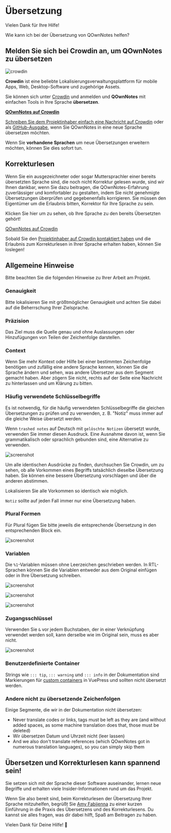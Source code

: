 # Übersetzung

Vielen Dank für Ihre Hilfe!

Wie kann ich bei der Übersetzung von QOwnNotes helfen?

## Melden Sie sich bei Crowdin an, um QOwnNotes zu übersetzen

![crowdin](/img/crowdin.png)

**Crowdin** ist eine beliebte Lokalisierungsverwaltungsplattform für mobile Apps, Web, Desktop-Software und zugehörige Assets.

Sie können sich unter [Crowdin](https://crowdin.com/project/qownnotes/invite) und anmelden und **QOwnNotes** mit einfachen Tools in Ihre Sprache **übersetzen**.

**[QOwnNotes auf Crowdin](screenshot)**

[Schreiben Sie dem Projektinhaber einfach eine Nachricht auf Crowdin](https://crowdin.com/profile/pbek) oder als [GitHub-Ausgabe](https://github.com/pbek/QOwnNotes/issues), wenn Sie QOwnNotes in eine neue Sprache übersetzen möchten.

Wenn Sie **vorhandene Sprachen** um neue Übersetzungen erweitern möchten, können Sie dies sofort tun.

## Korrekturlesen

Wenn Sie ein ausgezeichneter oder sogar Muttersprachler einer bereits übersetzten Sprache sind, die noch nicht Korrektur gelesen wurde, sind wir Ihnen dankbar, wenn Sie dazu beitragen, die QOwnNotes-Erfahrung zuverlässiger und komfortabler zu gestalten, indem Sie nicht genehmigte Übersetzungen überprüfen und gegebenenfalls korrigieren. Sie müssen den Eigentümer um die Erlaubnis bitten, Korrektor für Ihre Sprache zu sein.

Klicken Sie hier um zu sehen, ob Ihre Sprache zu den bereits Übersetzten gehört!

[QOwnNotes auf Crowdin](screenshot)

Sobald Sie den [Projektinhaber auf Crowdin kontaktiert haben](https://crowdin.com/profile/pbek) und die Erlaubnis zum Korrekturlesen in Ihrer Sprache erhalten haben, können Sie loslegen!

## Allgemeine Hinweise

Bitte beachten Sie die folgenden Hinweise zu Ihrer Arbeit am Projekt.

### Genauigkeit

Bitte lokalisieren Sie mit größtmöglicher Genauigkeit und achten Sie dabei auf die Beherrschung Ihrer Zielsprache.

### Präzision

Das Ziel muss die Quelle genau und ohne Auslassungen oder Hinzufügungen von Teilen der Zeichenfolge darstellen.

### Context

Wenn Sie mehr Kontext oder Hilfe bei einer bestimmten Zeichenfolge benötigen und zufällig eine andere Sprache kennen, können Sie die Sprache ändern und sehen, was andere Übersetzer aus dem Segment gemacht haben. Aber zögern Sie nicht, rechts auf der Seite eine Nachricht zu hinterlassen und um Klärung zu bitten.

### Häufig verwendete Schlüsselbegriffe

Es ist notwendig, für die häufig verwendeten Schlüsselbegriffe die gleichen Übersetzungen zu prüfen und zu verwenden, z. B. "Notiz" muss immer auf die gleiche Weise übersetzt werden.

Wenn `trashed notes` auf Deutsch mit `gelöschte Notizen` übersetzt wurde, verwenden Sie immer diesen Ausdruck. Eine Ausnahme davon ist, wenn Sie grammatikalisch oder sprachlich gebunden sind, eine Alternative zu verwenden.

![screenshot](/img/crowdin/screenshot-7.png)

Um alle identischen Ausdrücke zu finden, durchsuchen Sie Crowdin, um zu sehen, ob alle Vorkommen eines Begriffs tatsächlich dieselbe Übersetzung haben. Sie können eine bessere Übersetzung vorschlagen und über die anderen abstimmen.

Lokalisieren Sie alle Vorkommen so identisch wie möglich.

`Notiz` sollte auf jeden Fall immer nur eine Übersetzung haben.

### Plural Formen

Für Plural fügen Sie bitte jeweils die entsprechende Übersetzung in den entsprechenden Block ein.

![screenshot](/img/crowdin/screenshot-4.png)

### Variablen

Die `%1`-Variablen müssen ohne Leerzeichen geschrieben werden. In RTL-Sprachen können Sie die Variablen entweder aus dem Original einfügen oder in Ihre Übersetzung schreiben.

![screenshot](/img/crowdin/screenshot-1.png)

![screenshot](/img/crowdin/screenshot-5.png)

![screenshot](/img/crowdin/screenshot-3.png)

### Zugangsschlüssel

Verwenden Sie `&` vor jedem Buchstaben, der in einer Verknüpfung verwendet werden soll, kann derselbe wie im Original sein, muss es aber nicht.

![screenshot](/img/crowdin/screenshot-4.png)

### Benutzerdefinierte Container

Strings wie `::: tip`, `::: warning` und `::: info` in der Dokumentation sind Markierungen für [custom containers](https://vuepress.vuejs.org/guide/markdown.html#custom-containers) in VuePress und sollten nicht übersetzt werden.

### Andere nicht zu übersetzende Zeichenfolgen

Einige Segmente, die wir in der Dokumentation nicht übersetzen:

- Never translate codes or links, tags must be left as they are (and without added spaces, as some machine translation does that, those must be deleted)
- Wir übersetzen Datum und Uhrzeit nicht (leer lassen)
- And we also don't translate references (which QOwnNotes got in numerous translation languages), so you can simply skip them

## Übersetzen und Korrekturlesen kann spannend sein!

Sie setzen sich mit der Sprache dieser Software auseinander, lernen neue Begriffe und erhalten viele Insider-Informationen rund um das Projekt.

Wenn Sie also bereit sind, beim Korrekturlesen der Übersetzung Ihrer Sprache mitzuhelfen, begrüßt Sie [Amy Fabijenna](https://crowdin.com/profile/rawfreeamy) zu einer kurzen Einführung in die Praxis des Übersetzens und des Korrekturlesens. Du kannst sie alles fragen, was dir dabei hilft, Spaß am Beitragen zu haben.

Vielen Dank für Deine Hilfe! 🙂
